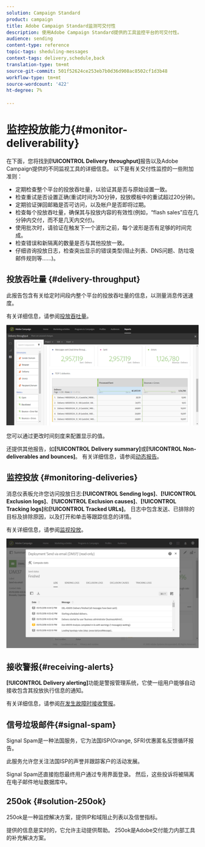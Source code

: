 ```yaml
---
solution: Campaign Standard
product: campaign
title: Adobe Campaign Standard监测可交付性
description: 使用Adobe Campaign Standard提供的工具监控平台的可交付性。
audience: sending
content-type: reference
topic-tags: sheduling-messages
context-tags: delivery,schedule,back
translation-type: tm+mt
source-git-commit: 501f52624ce253eb7b0d36d908ac8502cf1d3b48
workflow-type: tm+mt
source-wordcount: '422'
ht-degree: 7%

---
```



# 监控投放能力{#monitor-deliverability}

在下面，您将找到&#x200B;**[!UICONTROL Delivery throughput]**&#x200B;报告以及Adobe Campaign提供的不同监视工具的详细信息。 以下是有关交付性监控的一些附加准则：
* 定期检查整个平台的投放吞吐量，以验证其是否与原始设置一致。
* 检查重试是否设置正确(重试时间为30分钟，投放模板中的重试超过20分钟)。
* 定期验证弹回邮箱是否可访问，以及帐户是否即将过期。
* 检查每个投放吞吐量，确保其与投放内容的有效性(例如，“flash sales”应在几分钟内交付，而不是几天内交付)。
* 使用批次时，请验证在触发下一个波形之前，每个波形是否有足够的时间完成。
* 检查错误和新隔离的数量是否与其他投放一致。
* 仔细咨询投放日志，检查突出显示的错误类型(阻止列表、DNS问题、防垃圾邮件规则等……)。

## 投放吞吐量 {#delivery-throughput}

此报告包含有关给定时间段内整个平台的投放吞吐量的信息，以测量消息传送速度。

有关详细信息，请参阅[投放吞吐量](../../reporting/using/delivery-throughput.md)。

![](assets/delivery_reports_1.png)

您可以通过更改时间刻度来配置显示的值。

还提供其他报告，如&#x200B;**[!UICONTROL Delivery summary]**&#x200B;或&#x200B;**[!UICONTROL Non-deliverables and bounces]**。 有关详细信息，请参阅[动态报告](../../reporting/using/about-dynamic-reports.md)。

## 监控投放 {#monitoring-deliveries}

消息仪表板允许您访问投放日志:**[!UICONTROL Sending logs]**、**[!UICONTROL Exclusion logs]**、**[!UICONTROL Exclusion causes]**、**[!UICONTROL Tracking logs]**&#x200B;和&#x200B;**[!UICONTROL Tracked URLs]**。 日志中包含发送、已排除的目标及排除原因，以及打开和单击等跟踪信息的详情。

有关详细信息，请参阅[监视投放](../../sending/using/monitoring-a-delivery.md)。

![](assets/sending_delivery1.png)

## 接收警报{#receiving-alerts}

**[!UICONTROL Delivery alerting]**&#x200B;功能是警报管理系统，它使一组用户能够自动接收包含其投放执行信息的通知。

有关详细信息，请参阅[在发生故障时接收警报](../../sending/using/receiving-alerts-when-failures-happen.md)。

## 信号垃圾邮件{#signal-spam}

Signal Spam是一种法国服务，它为法国ISP(Orange, SFR)优惠匿名反馈循环报告。

此服务允许您关注法国ISP的声誉并跟踪客户的活动发展。

Signal Spam还直接抱怨最终用户通过专用界面登录。 然后，这些投诉将被隔离在电子邮件地址数据库中。

## 250ok {#solution-250ok}

250ok是一种监控解决方案，提供IP和域阻止列表以及信誉指标。

提供的信息是实时的，它允许主动提供帮助。 250ok是Adobe交付能力内部工具的补充解决方案。
